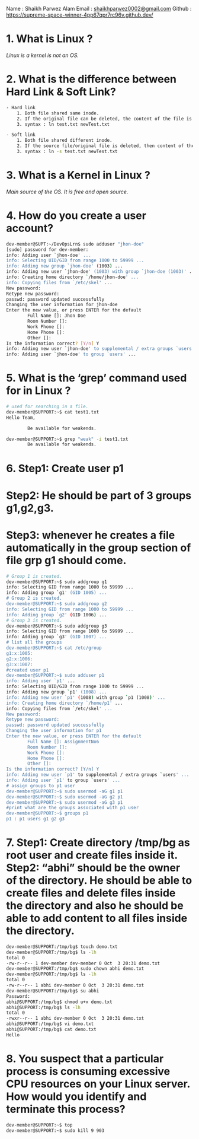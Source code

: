 Name : Shaikh Parwez Alam
Email : shaikhparwez0002@gmail.com
Github : https://supreme-space-winner-4pp67qpr7rc96v.github.dev/

# 1. What is Linux ?
*Linux is a kernel is not an OS.*

# 2. What is the difference between Hard Link & Soft Link?
```bash
- Hard link
    1. Both file shared same inode. 
    2. If the original file can be deleted, the content of the file is still be visible and stored in the system.
    3. syntax : ln test.txt newTest.txt

- Soft link
    1. Both file shared different inode.
    2. If the source file/original file is deleted, then content of the file also deleted.
    3. syntax : ln -s test.txt newTest.txt
```
# 3. What is a Kernel in Linux ?

*Main source of the OS. It is free and open source.*

# 4. How do you create a user account?

```bash
dev-member@SUPT:~/DevOpsLrn$ sudo adduser "jhon-doe"
[sudo] password for dev-member:
info: Adding user `jhon-doe' ...
info: Selecting UID/GID from range 1000 to 59999 ...
info: Adding new group `jhon-doe' (1003) ...
info: Adding new user `jhon-doe' (1003) with group `jhon-doe (1003)' ...
info: Creating home directory `/home/jhon-doe' ...
info: Copying files from `/etc/skel' ...
New password:
Retype new password:
passwd: password updated successfully
Changing the user information for jhon-doe
Enter the new value, or press ENTER for the default
        Full Name []: Jhon Doe
        Room Number []:
        Work Phone []:
        Home Phone []:
        Other []:
Is the information correct? [Y/n] Y
info: Adding new user `jhon-doe' to supplemental / extra groups `users' ...
info: Adding user `jhon-doe' to group `users' ...
```
# 5. What is the ‘grep’ command used for in Linux ?

```bash
# used for searching in a file.
dev-member@SUPPORT:~$ cat test1.txt
Hello Team,

        Be available for weakends.

dev-member@SUPPORT:~$ grep "weak" -i test1.txt
        Be available for weakends.
```

# 6. Step1: Create user p1
# Step2: He should be part of 3 groups g1,g2,g3.
# Step3: whenever he creates a file automatically in the group section of file grp g1 should come.

```bash
# Group 1 is created.
dev-member@SUPPORT:~$ sudo addgroup g1  
info: Selecting GID from range 1000 to 59999 ...
info: Adding group `g1' (GID 1005) ...
# Group 2 is created.
dev-member@SUPPORT:~$ sudo addgroup g2
info: Selecting GID from range 1000 to 59999 ...
info: Adding group `g2' (GID 1006) ...
# Group 3 is created.
dev-member@SUPPORT:~$ sudo addgroup g3
info: Selecting GID from range 1000 to 59999 ...
info: Adding group `g3' (GID 1007) ...
# list all the groups
dev-member@SUPPORT:~$ cat /etc/group
g1:x:1005:
g2:x:1006:
g3:x:1007:
#created user p1
dev-member@SUPPORT:~$ sudo adduser p1
info: Adding user `p1' ...
info: Selecting UID/GID from range 1000 to 59999 ...
info: Adding new group `p1' (1008) ...
info: Adding new user `p1' (1008) with group `p1 (1008)' ...
info: Creating home directory `/home/p1' ...
info: Copying files from `/etc/skel' ...
New password:
Retype new password:
passwd: password updated successfully
Changing the user information for p1
Enter the new value, or press ENTER for the default
        Full Name []: AssignmentNo6
        Room Number []:
        Work Phone []:
        Home Phone []:
        Other []:
Is the information correct? [Y/n] Y
info: Adding new user `p1' to supplemental / extra groups `users' ...
info: Adding user `p1' to group `users' ...
# assign groups to p1 user
dev-member@SUPPORT:~$ sudo usermod -aG g1 p1
dev-member@SUPPORT:~$ sudo usermod -aG g2 p1
dev-member@SUPPORT:~$ sudo usermod -aG g3 p1
#print what are the groups associated with p1 user
dev-member@SUPPORT:~$ groups p1
p1 : p1 users g1 g2 g3
```

# 7. Step1: Create directory /tmp/bg as root user and create files inside it. Step2: “abhi” should be the owner of the directory. He should be able to create files and delete files inside the directory and also he should be able to add content to all files inside the directory.

```bash
dev-member@SUPPORT:/tmp/bg$ touch demo.txt
dev-member@SUPPORT:/tmp/bg$ ls -lh
total 0
-rw-r--r-- 1 dev-member dev-member 0 Oct  3 20:31 demo.txt
dev-member@SUPPORT:/tmp/bg$ sudo chown abhi demo.txt
dev-member@SUPPORT:/tmp/bg$ ls -lh
total 0
-rw-r--r-- 1 abhi dev-member 0 Oct  3 20:31 demo.txt
dev-member@SUPPORT:/tmp/bg$ su abhi
Password:
abhi@SUPPORT:/tmp/bg$ chmod u+x demo.txt
abhi@SUPPORT:/tmp/bg$ ls -lh
total 0
-rwxr--r-- 1 abhi dev-member 0 Oct  3 20:31 demo.txt
abhi@SUPPORT:/tmp/bg$ vi demo.txt
abhi@SUPPORT:/tmp/bg$ cat demo.txt
Hello
```

# 8. You suspect that a particular process is consuming excessive CPU resources on your Linux server. How would you identify and terminate this process?

```bash
dev-member@SUPPORT:~$ top
dev-member@SUPPORT:~$ sudo kill 9 903
```